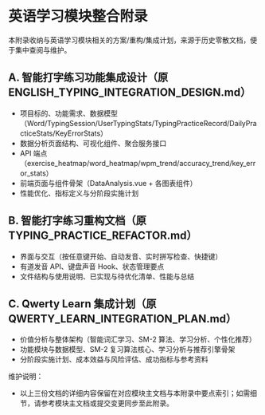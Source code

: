 # 英语学习模块整合附录

本附录收纳与英语学习模块相关的方案/重构/集成计划，来源于历史零散文档，便于集中查阅与维护。

## A. 智能打字练习功能集成设计（原 ENGLISH_TYPING_INTEGRATION_DESIGN.md）
- 项目标的、功能需求、数据模型（Word/TypingSession/UserTypingStats/TypingPracticeRecord/DailyPracticeStats/KeyErrorStats）
- 数据分析页面结构、可视化组件、聚合服务接口
- API 端点（exercise_heatmap/word_heatmap/wpm_trend/accuracy_trend/key_error_stats）
- 前端页面与组件骨架（DataAnalysis.vue + 各图表组件）
- 性能优化、指标定义与分阶段实施计划

## B. 智能打字练习重构文档（原 TYPING_PRACTICE_REFACTOR.md）
- 界面与交互（按任意键开始、自动发音、实时拼写检查、快捷键）
- 有道发音 API、键盘声音 Hook、状态管理要点
- 文件结构与使用说明、已实现与待优化清单、性能与总结

## C. Qwerty Learn 集成计划（原 QWERTY_LEARN_INTEGRATION_PLAN.md）
- 价值分析与整体架构（智能词汇学习、SM-2 算法、学习分析、个性化推荐）
- 功能模块与数据模型、SM-2 复习算法核心、学习分析与推荐引擎骨架
- 分阶段实施计划、成本效益与风险评估、成功指标与参考资料

维护说明：
- 以上三份文档的详细内容保留在对应模块主文档与本附录中要点索引；如需细节，请参考模块主文档或提交变更同步至此附录。
